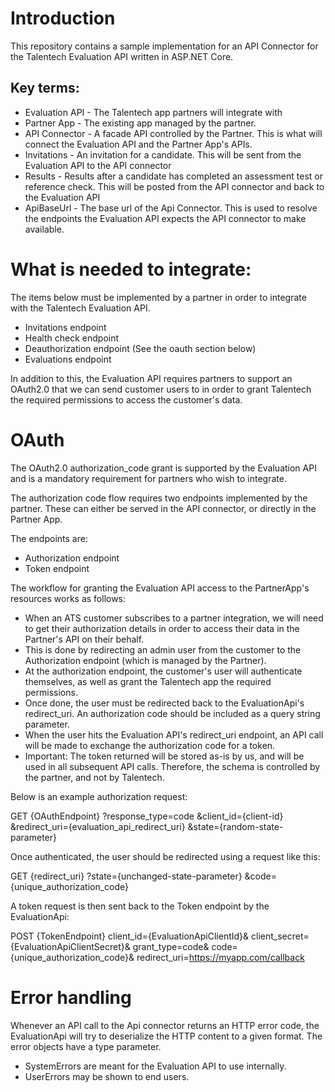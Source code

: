 # Introduction
This repository contains a sample implementation for an API Connector for the Talentech Evaluation API written in ASP.NET Core. 

Key terms:
----------
- Evaluation API - The Talentech app partners will integrate with
- Partner App - The existing app managed by the partner.
- API Connector - A facade API controlled by the Partner. This is what will connect the Evaluation API and the Partner App's APIs. 
- Invitations - An invitation for a candidate. This will be sent from the Evaluation API to the API connector
- Results - Results after a candidate has completed an assessment test or reference check. This will be posted from the API connector and back to the Evaluation API
- ApiBaseUrl - The base url of the Api Connector. This is used to resolve the endpoints the Evaluation API expects the API connector to make available.

# What is needed to integrate:
The items below must be implemented by a partner in order to integrate with the Talentech Evaluation API. 
- Invitations endpoint
- Health check endpoint
- Deauthorization endpoint (See the oauth section below)
- Evaluations endpoint

In addition to this, the Evaluation API requires partners to support an OAuth2.0 that we can send customer users to in order to grant Talentech the required permissions to access the customer's data.

# OAuth
The OAuth2.0 authorization_code grant is supported by the Evaluation API and is a mandatory requirement for partners who wish to integrate. 

The authorization code flow requires two endpoints implemented by the partner. These can either be served in the API connector, or directly in the Partner App. 

The endpoints are:
- Authorization endpoint 
- Token endpoint

The workflow for granting the Evaluation API access to the PartnerApp's resources works as follows:

- When an ATS customer subscribes to a partner integration, we will need to get their authorization details in order to access their data in the Partner's API on their behalf. 
- This is done by redirecting an admin user from the customer to the Authorization endpoint (which is managed by the Partner).
- At the authorization endpoint, the customer's user will authenticate themselves, as well as grant the Talentech app the required permissions.
- Once done, the user must be redirected back to the EvaluationApi's redirect_uri. An authorization code should be included as a query string parameter.
- When the user hits the Evaluation API's redirect_uri endpoint, an API call will be made to exchange the authorization code for a token.
- Important: The token returned will be stored as-is by us, and will be used in all subsequent API calls. Therefore, the schema is controlled by the partner, and not by Talentech.

Below is an example authorization request:

GET {OAuthEndpoint}
?response_type=code
&client_id={client-id}
&redirect_uri={evaluation_api_redirect_uri}
&state={random-state-parameter}

Once authenticated, the user should be redirected using a request like this:

GET {redirect_uri}
?state={unchanged-state-parameter}
&code={unique_authorization_code}

A token request is then sent back to the Token endpoint by the EvaluationApi:

POST {TokenEndpoint}
client_id={EvaluationApiClientId}&
client_secret={EvaluationApiClientSecret}&
grant_type=code&
code={unique_authorization_code}&
redirect_uri=https://myapp.com/callback

# Error handling
Whenever an API call to the Api connector returns an HTTP error code, the EvaluationApi will try to deserialize the HTTP content to a given format. The error objects have a type parameter. 
- SystemErrors are meant for the Evaluation API to use internally.
- UserErrors may be shown to end users.

